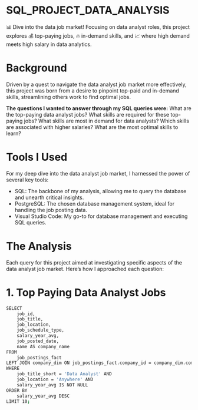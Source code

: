 # SQL_PROJECT_DATA_ANALYSIS
📊 Dive into the data job market! Focusing on data analyst roles, this project explores 💰 top-paying jobs, 🔥 in-demand skills, and 📈 where high demand meets high salary in data analytics.

# Background
Driven by a quest to navigate the data analyst job market more effectively, this project was born from a desire to pinpoint top-paid and in-demand skills, streamlining others work to find optimal jobs.

**The questions I wanted to answer through my SQL queries were:**
What are the top-paying data analyst jobs?
What skills are required for these top-paying jobs?
What skills are most in demand for data analysts?
Which skills are associated with higher salaries?
What are the most optimal skills to learn?

# Tools I Used
For my deep dive into the data analyst job market, I harnessed the power of several key tools:

* SQL: The backbone of my analysis, allowing me to query the database and unearth critical insights.
* PostgreSQL: The chosen database management system, ideal for handling the job posting data.
* Visual Studio Code: My go-to for database management and executing SQL queries.

# The Analysis
Each query for this project aimed at investigating specific aspects of the data analyst job market. Here’s how I approached each question:
# 1. Top Paying Data Analyst Jobs
```bash
SELECT	
	job_id,
	job_title,
	job_location,
	job_schedule_type,
	salary_year_avg,
	job_posted_date,
    name AS company_name
FROM
    job_postings_fact
LEFT JOIN company_dim ON job_postings_fact.company_id = company_dim.company_id
WHERE
    job_title_short = 'Data Analyst' AND 
    job_location = 'Anywhere' AND 
    salary_year_avg IS NOT NULL
ORDER BY
    salary_year_avg DESC
LIMIT 10;
```
